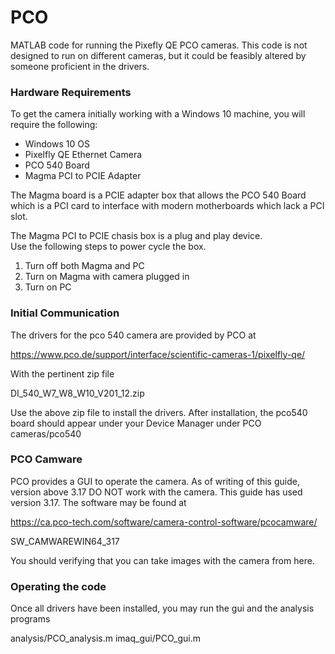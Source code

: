 # PCO
MATLAB code for running the Pixefly QE PCO cameras. This code is not designed to run on different cameras,
but it could be feasibly altered by someone proficient in the drivers.


### Hardware Requirements
To get the camera initially working with a Windows 10 machine,
you will require the following:

- Windows 10 OS
- Pixelfly QE Ethernet Camera
- PCO 540 Board
- Magma PCI to PCIE Adapter

The Magma board is a PCIE adapter box that allows the PCO 540 Board 
which is a PCI card to interface with modern motherboards
which lack a PCI slot.

The Magma PCI to PCIE chasis box is a plug and play device.  
Use the following steps to power cycle the box.

1) Turn off both Magma and PC
2) Turn on Magma with camera plugged in
3) Turn on PC

### Initial Communication
The drivers for the pco 540 camera are provided by PCO at 

https://www.pco.de/support/interface/scientific-cameras-1/pixelfly-qe/

With the pertinent zip file

DI_540_W7_W8_W10_V201_12.zip

Use the above zip file to install the drivers.  After installation,
the pco540 board should appear under your Device Manager under
PCO cameras/pco540

### PCO Camware
PCO provides a GUI to operate the camera.  As of writing of this guide,
version above 3.17 DO NOT work with the camera.  This guide has used
version 3.17.  The software may be found at 

https://ca.pco-tech.com/software/camera-control-software/pcocamware/

SW_CAMWAREWIN64_317  

You should verifying that you can take images with the camera from here.

### Operating the code
Once all drivers have been installed, you may run the gui and the analysis programs

analysis/PCO_analysis.m
imaq_gui/PCO_gui.m

